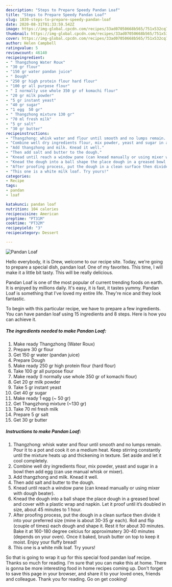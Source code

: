 ```yaml
---
description: "Steps to Prepare Speedy Pandan Loaf"
title: "Steps to Prepare Speedy Pandan Loaf"
slug: 1830-steps-to-prepare-speedy-pandan-loaf
date: 2020-08-31T01:33:59.542Z
image: https://img-global.cpcdn.com/recipes/33ad07050668b565/751x532cq70/pandan-loaf-recipe-main-photo.jpg
thumbnail: https://img-global.cpcdn.com/recipes/33ad07050668b565/751x532cq70/pandan-loaf-recipe-main-photo.jpg
cover: https://img-global.cpcdn.com/recipes/33ad07050668b565/751x532cq70/pandan-loaf-recipe-main-photo.jpg
author: Helen Campbell
ratingvalue: 5
reviewcount: 46140
recipeingredient:
- " Thangzhong Water Roux"
- "30 gr flour"
- "150 gr water pandan juice"
- " Dough"
- "250 gr high protein flour hard flour"
- "100 gr all purpose flour"
- " I normally use whole 350 gr of komachi flour"
- "20 gr milk powder"
- "5 gr instant yeast"
- "40 gr sugar"
- "1 egg  50 gr"
- " Thangzhong mixture 130 gr"
- "70 ml fresh milk"
- "5 gr salt"
- "30 gr butter"
recipeinstructions:
- "Thangzhong: whisk water and flour until smooth and no lumps remain. Pour it to a pot and cook it on a medium heat. Keep stirring constantly until the mixture heats up and thickening in texture. Set aside and let it cool completely."
- "Combine well dry ingredients flour, mix powder, yeast and sugar in a bowl then add egg (can use manual whisk or mixer)."
- "Add thangzhong and milk. Knead it well."
- "Then add salt and butter to the dough."
- "Knead until reach a window pane (can knead manually or using mixer with dough beater)."
- "Knead the dough into a ball shape the place dough in a greased bowl and cover with a plastic wrap and napkin. Let it proof until it’s doubled in size, about 45 minutes to 1 hour."
- "After proofing process, put the dough in a clean surface then divide it into your preferred size (mine is about 30-35 gr each). Roll and flip (couple of times) each dough and shape it. Rest it for about 30 minutes. Bake it at 160-180 degree celcius for approximatery 30-40 minutes (depends on your oven). Once it baked, brush butter on top to keep it moist. Enjoy your fluffy bread!"
- "This one is a white milk loaf. Try yours!"
categories:
- Recipe
tags:
- pandan
- loaf

katakunci: pandan loaf 
nutrition: 104 calories
recipecuisine: American
preptime: "PT31M"
cooktime: "PT32M"
recipeyield: "3"
recipecategory: Dessert

---
```



![Pandan Loaf](https://img-global.cpcdn.com/recipes/33ad07050668b565/751x532cq70/pandan-loaf-recipe-main-photo.jpg)

Hello everybody, it is Drew, welcome to our recipe site. Today, we're going to prepare a special dish, pandan loaf. One of my favorites. This time, I will make it a little bit tasty. This will be really delicious.

Pandan Loaf is one of the most popular of current trending foods on earth. It is enjoyed by millions daily. It's easy, it is fast, it tastes yummy. Pandan Loaf is something that I've loved my entire life. They're nice and they look fantastic.




To begin with this particular recipe, we have to prepare a few ingredients. You can have pandan loaf using 15 ingredients and 8 steps. Here is how you can achieve it.

<!--inarticleads1-->

##### The ingredients needed to make Pandan Loaf:

1. Make ready  Thangzhong (Water Roux)
1. Prepare 30 gr flour
1. Get 150 gr water (pandan juice)
1. Prepare  Dough
1. Make ready 250 gr high protein flour (hard flour)
1. Take 100 gr all purpose flour
1. Make ready  (I normally use whole 350 gr of komachi flour)
1. Get 20 gr milk powder
1. Take 5 gr instant yeast
1. Get 40 gr sugar
1. Make ready 1 egg (~ 50 gr)
1. Get  Thangzhong mixture (~130 gr)
1. Take 70 ml fresh milk
1. Prepare 5 gr salt
1. Get 30 gr butter




<!--inarticleads2-->

##### Instructions to make Pandan Loaf:

1. Thangzhong: whisk water and flour until smooth and no lumps remain. Pour it to a pot and cook it on a medium heat. Keep stirring constantly until the mixture heats up and thickening in texture. Set aside and let it cool completely.
1. Combine well dry ingredients flour, mix powder, yeast and sugar in a bowl then add egg (can use manual whisk or mixer).
1. Add thangzhong and milk. Knead it well.
1. Then add salt and butter to the dough.
1. Knead until reach a window pane (can knead manually or using mixer with dough beater).
1. Knead the dough into a ball shape the place dough in a greased bowl and cover with a plastic wrap and napkin. Let it proof until it’s doubled in size, about 45 minutes to 1 hour.
1. After proofing process, put the dough in a clean surface then divide it into your preferred size (mine is about 30-35 gr each). Roll and flip (couple of times) each dough and shape it. Rest it for about 30 minutes. Bake it at 160-180 degree celcius for approximatery 30-40 minutes (depends on your oven). Once it baked, brush butter on top to keep it moist. Enjoy your fluffy bread!
1. This one is a white milk loaf. Try yours!




So that is going to wrap it up for this special food pandan loaf recipe. Thanks so much for reading. I'm sure that you can make this at home. There is gonna be more interesting food in home recipes coming up. Don't forget to save this page in your browser, and share it to your loved ones, friends and colleague. Thank you for reading. Go on get cooking!
